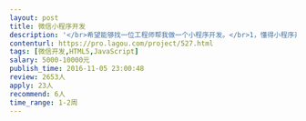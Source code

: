 ```yaml
---                
layout: post       
title: 微信小程序开发           
description: '</br>希望能够找一位工程师帮我做一个小程序开发。</br>1，懂得小程序开发</br>2，具有一定得审美，完成简单的UI/UE设计</br>'     
contenturl: https://pro.lagou.com/project/527.html      
tags: [微信开发,HTML5,JavaScript]            
salary: 5000-10000元          
publish_time: 2016-11-05 23:00:48         
review: 2653人                   
apply: 23人                   
recommend: 6人                   
time_range: 1-2周              
---                 
```

